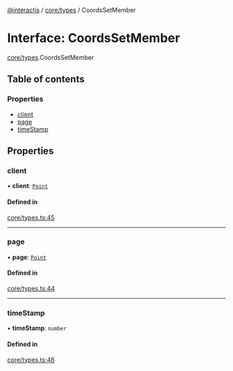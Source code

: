 [@interactjs](../README.md) / [core/types](../modules/core_types.md) / CoordsSetMember

# Interface: CoordsSetMember

[core/types](../modules/core_types.md).CoordsSetMember

## Table of contents

### Properties

- [client](core_types.CoordsSetMember.md#client)
- [page](core_types.CoordsSetMember.md#page)
- [timeStamp](core_types.CoordsSetMember.md#timestamp)

## Properties

### client

• **client**: [`Point`](core_types.Point.md)

#### Defined in

[core/types.ts:45](https://github.com/taye/interact.js/blob/24fdee86/packages/@interactjs/core/types.ts#L45)

___

### page

• **page**: [`Point`](core_types.Point.md)

#### Defined in

[core/types.ts:44](https://github.com/taye/interact.js/blob/24fdee86/packages/@interactjs/core/types.ts#L44)

___

### timeStamp

• **timeStamp**: `number`

#### Defined in

[core/types.ts:46](https://github.com/taye/interact.js/blob/24fdee86/packages/@interactjs/core/types.ts#L46)
